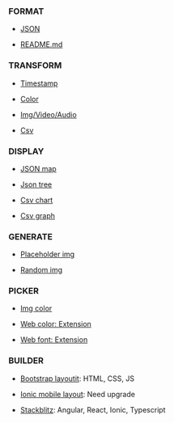### FORMAT

- [JSON](https://jsoneditoronline.org/)

- [README.md](https://www.makeareadme.com/)

### TRANSFORM

- [Timestamp](https://www.timestampconvert.com/)

- [Color](https://www.color-hex.com/)

- [Img/Video/Audio](https://www.onlineconverter.com/)

- [Csv](http://www.convertcsv.com/)

### DISPLAY

- [JSON map](https://vanya.jp.net/vtree/index.html)

- [Json tree](http://chris.photobooks.com/json/default.htm)

- [Csv chart](https://plot.ly/create/#/)

- [Csv graph](https://www.onlinecharttool.com/graph)

### GENERATE

- [Placeholder img](https://dummyimage.com/)

- [Random img](http://lorempixel.com/)

### PICKER

- [Img color](https://imagecolorpicker.com/)

- [Web color: Extension](https://chrome.google.com/webstore/detail/eye-dropper/hmdcmlfkchdmnmnmheododdhjedfccka?hl=en)

- [Web font: Extension](https://chrome.google.com/webstore/detail/font-picker/mmjbimgpcbaegjiieojddickpjbdkeej)


### BUILDER

- [Bootstrap layoutit](https://layoutit.com/): HTML, CSS, JS

- [Ionic mobile layout](https://creator.ionic.io/app/dashboard/projects): Need upgrade

- [Stackblitz](https://stackblitz.com/): Angular, React, Ionic, Typescript